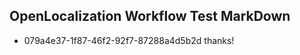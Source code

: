## OpenLocalization Workflow Test MarkDown
* 079a4e37-1f87-46f2-92f7-87288a4d5b2d thanks!

<!--HONumber=Jul16_HO3-->


